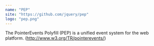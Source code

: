 ```yaml
---
name: "PEP"
site: "https://github.com/jquery/pep"
logo: "pep.png"
---
```


The PointerEvents Polyfill (PEP) is a unified event system for the web platform. (http://www.w3.org/TR/pointerevents/)
